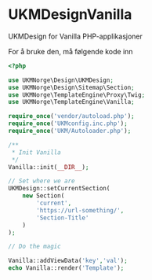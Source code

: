 # UKMDesignVanilla
 UKMDesign for Vanilla PHP-applikasjoner

For å bruke den, må følgende kode inn

```php
<?php

use UKMNorge\Design\UKMDesign;
use UKMNorge\Design\Sitemap\Section;
use UKMNorge\TemplateEngine\Proxy\Twig;
use UKMNorge\TemplateEngine\Vanilla;

require_once('vendor/autoload.php');
require_once('UKMconfig.inc.php');
require_once('UKM/Autoloader.php');

/**
 * Init Vanilla
 */
Vanilla::init(__DIR__);

// Set where we are
UKMDesign::setCurrentSection(
    new Section(
        'current',
        'https://url-something/',
        'Section-Title'
    )
);

// Do the magic

Vanilla::addViewData('key','val');
echo Vanilla::render('Template');
```